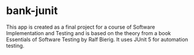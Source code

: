 # bank-junit
This app is created as a final project for a course of Software Implementation and Testing and is based on the theory from a book Essentials of Software Testing by Ralf Bierig. It uses JUnit 5 for automation testing.
